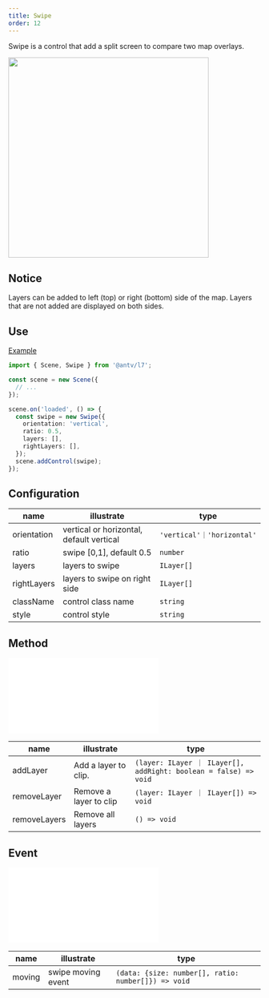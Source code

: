 ```yaml
---
title: Swipe
order: 12
---
```


Swipe is a control that add a split screen to compare two map overlays.

<img src="https://mdn.alipayobjects.com/huamei_qa8qxu/afts/img/A*jwqFSKUjVaoAAAAAAAAAAAAADmJ7AQ/original" width="400"/>

## Notice

Layers can be added to left (top) or right (bottom) side of the map. Layers that are not added are displayed on both sides.

## Use

[Example](/examples/component/control#swipe)

```ts
import { Scene, Swipe } from '@antv/l7';

const scene = new Scene({
  // ...
});

scene.on('loaded', () => {
  const swipe = new Swipe({
    orientation: 'vertical',
    ratio: 0.5,
    layers: [],
    rightLayers: [],
  });
  scene.addControl(swipe);
});
```

## Configuration

| name        | illustrate                               | type                       |
| ----------- | ---------------------------------------- | -------------------------- |
| orientation | vertical or horizontal, default vertical | `'vertical'｜'horizontal'` |
| ratio       | swipe [0,1], default 0.5                 | `number`                   |
| layers      | layers to swipe                          | `ILayer[]`                 |
| rightLayers | layers to swipe on right side            | `ILayer[]`                 |
| className   | control class name                       | `string`                   |
| style       | control style                            | `string`                   |

## Method

<embed src="@/docs/common/control/method.en.md"></embed>

| name         | illustrate             | type                                                             |
| ------------ | ---------------------- | ---------------------------------------------------------------- |
| addLayer     | Add a layer to clip.   | `(layer: ILayer ｜ ILayer[], addRight: boolean = false) => void` |
| removeLayer  | Remove a layer to clip | `(layer: ILayer ｜ ILayer[]) => void`                            |
| removeLayers | Remove all layers      | `() => void`                                                     |

## Event

<embed src="@/docs/common/control/event.en.md"></embed>

| name   | illustrate         | type                                                |
| ------ | ------------------ | --------------------------------------------------- |
| moving | swipe moving event | `(data: {size: number[], ratio: number[]}) => void` |
